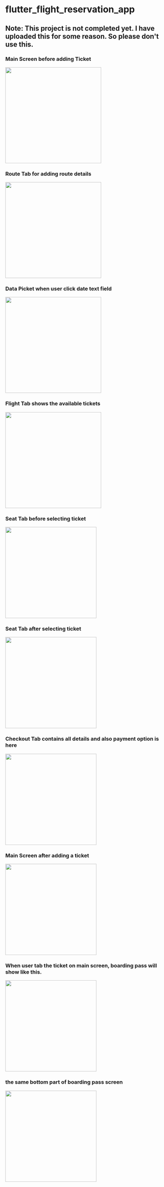 # flutter_flight_reservation_app

## Note: This project is not completed yet. I have uploaded this for some reason. So please don't use this.

### Main Screen before adding Ticket
<img src="ReadMe_Images/main_screen.jpg" width="300"> 

### Route Tab for adding route details
<img src="ReadMe_Images/route_screen.jpg" width="300"> 

### Data Picket when user click date text field
<img src="ReadMe_Images/datePicker_screen.jpg" width="300">

### Flight Tab shows the available tickets 
<img src="ReadMe_Images/flight_screen.jpg" width="300"> 

### Seat Tab before selecting ticket
<img src="ReadMe_Images/seat_screen_before_selecting.jpg" width="285">

### Seat Tab after selecting ticket
<img src="ReadMe_Images/seat_screen_after_selecting.jpg" width="285">

### Checkout Tab contains all details and also payment option is here
<img src="ReadMe_Images/checkout_screen.jpg" width="285">

### Main Screen after adding a ticket
<img src="ReadMe_Images/main_screen_after_adding_ticket.jpg" width="285"> 

### When user tab the ticket on main screen, boarding pass will show like this.
<img src="ReadMe_Images/boarding_pass_screen.jpg" width="285">

### the same bottom part of boarding pass screen
<img src="ReadMe_Images/boarding_pass_screen_2.jpg" width="285">
